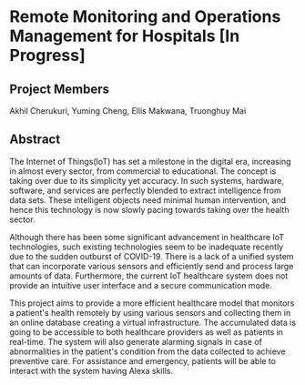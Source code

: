 # Remote Monitoring and Operations Management for Hospitals [In Progress]

## Project Members
Akhil Cherukuri, Yuming Cheng, Ellis Makwana, Truonghuy Mai

## Abstract 
The Internet of Things(IoT) has set a milestone in the digital era, increasing in almost every sector, from commercial to educational. The concept is taking over due to its simplicity yet accuracy. In such systems, hardware, software, and services are perfectly blended to extract intelligence from data sets. These intelligent objects need minimal human intervention, and hence this technology is now slowly pacing towards taking over the health sector. 

Although there has been some significant advancement in healthcare IoT technologies, such existing technologies seem to be inadequate recently due to the sudden outburst of COVID-19. There is a lack of a unified system that can incorporate various sensors and efficiently send and process large amounts of data. Furthermore, the current IoT healthcare system does not provide an intuitive user interface and a secure communication mode.  

This project aims to provide a more efficient healthcare model that monitors a patient's health remotely by using various sensors and collecting them in an online database creating a virtual infrastructure. The accumulated data is going to be accessible to both healthcare providers as well as patients in real-time. The system will also generate alarming signals in case of abnormalities in the patient's condition from the data collected to achieve preventive care. For assistance and emergency, patients will be able to interact with the system having Alexa skills. 


